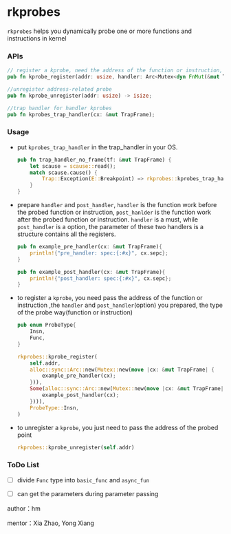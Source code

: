 # rkprobes
`rkprobes` helps you dynamically probe one or more functions and instructions in kernel



### APIs

```rust
// register a kprobe, need the address of the function or instruction, two handler functions and the type you want to probe
pub fn kprobe_register(addr: usize, handler: Arc<Mutex<dyn FnMut(&mut TrapFrame) + Send>>, post_handler: Option<Arc<Mutex<dyn FnMut(&mut TrapFrame) + Send>>>, probe_type: ProbeType) -> isize ;

//unregister address-related probe
pub fn kprobe_unregister(addr: usize) -> isize;

//trap handler for handler kprobes
pub fn kprobes_trap_handler(cx: &mut TrapFrame);
```



### Usage

- put `kprobes_trap_handler` in the trap_handler in your OS.

  ```rust
  pub fn trap_handler_no_frame(tf: &mut TrapFrame) {
      let scause = scause::read();
      match scause.cause() {
          Trap::Exception(E::Breakpoint) => rkprobes::kprobes_trap_handler(tf), //add here
      }
  }
  ```

- prepare `handler` and `post_handler`, `handler` is the function work before the probed function or instruction, `post_hanlder` is the function work after the probed function or instruction. `handler` is a must, while `post_handler` is a option, the parameter of these two handlers is a structure contains all the registers.

  ```rust
  pub fn example_pre_handler(cx: &mut TrapFrame){
      println!{"pre_handler: spec:{:#x}", cx.sepc};
  }
  
  pub fn example_post_handler(cx: &mut TrapFrame){
      println!{"post_handler: spec:{:#x}", cx.sepc};
  }
  ```

- to register a `kprobe`, you need pass the address of the function or instruction ,the `handler` and `post_handler`(option) you prepared, the type of the probe way(function or instruction)

  ```rust
  pub enum ProbeType{
      Insn,
      Func,
  }
  
  rkprobes::kprobe_register(
      self.addr,
      alloc::sync::Arc::new(Mutex::new(move |cx: &mut TrapFrame| {
          example_pre_handler(cx);
      })),
      Some(alloc::sync::Arc::new(Mutex::new(move |cx: &mut TrapFrame| {
          example_post_handler(cx);
      }))),
      ProbeType::Insn,
  )
  ```
  
- to unregister a `kprobe`, you just need to pass the address of the probed point

  ```rust
  rkprobes::kprobe_unregister(self.addr)
  ```

  



### ToDo List

- [ ] divide `Func` type into `basic_func` and `async_fun`
- [ ] can get the parameters during parameter passing





author：hm

mentor：Xia Zhao, Yong Xiang

